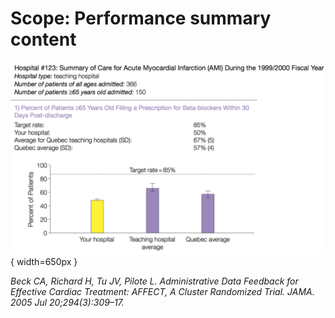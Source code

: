 # Scope: Performance summary content
![](assets/performance-summary-content.png){ width=650px }

<cite> Beck CA, Richard H, Tu JV, Pilote L. Administrative Data Feedback for Effective Cardiac Treatment: AFFECT, A Cluster Randomized Trial. JAMA. 2005 Jul 20;294(3):309–17.
</cite>
